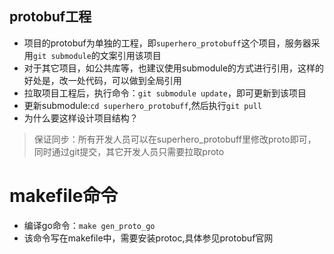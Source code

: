 ## protobuf工程
* 项目的protobuf为单独的工程，即`superhero_protobuff`这个项目，服务器采用`git submodule`的文案引用该项目
* 对于其它项目，如公共库等，也建议使用submodule的方式进行引用，这样的好处是，改一处代码，可以做到全局引用
* 拉取项目工程后，执行命令：`git submodule update`，即可更新到该项目
* 更新submodule:`cd superhero_protobuff`,然后执行`git pull`
* 为什么要这样设计项目结构？
> 保证同步：所有开发人员可以在superhero_protobuff里修改proto即可，同时通过git提交，其它开发人员只需要拉取proto

# makefile命令
* 编译go命令：`make gen_proto_go`
* 该命令写在makefile中，需要安装protoc,具体参见protobuf官网

